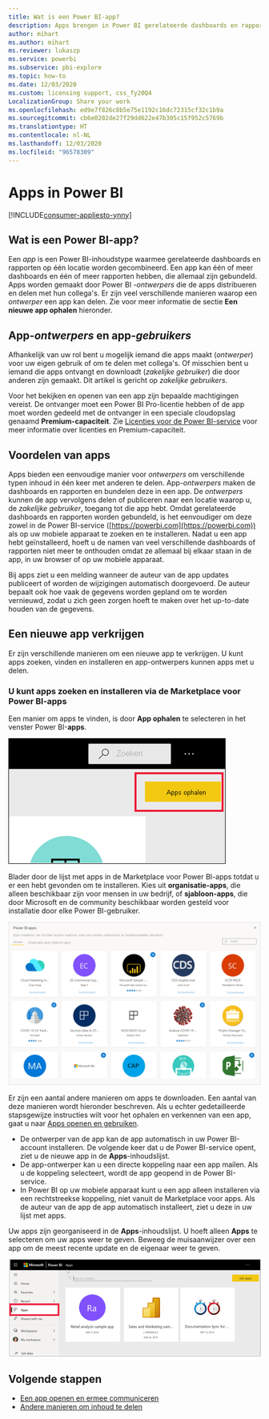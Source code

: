 ```yaml
---
title: Wat is een Power BI-app?
description: Apps brengen in Power BI gerelateerde dashboards en rapporten allemaal op één plek samen.
author: mihart
ms.author: mihart
ms.reviewer: lukaszp
ms.service: powerbi
ms.subservice: pbi-explore
ms.topic: how-to
ms.date: 12/03/2020
ms.custom: licensing support, css_fy20Q4
LocalizationGroup: Share your work
ms.openlocfilehash: ed9e7f826c8b5e75e1192c16dc72315cf32c1b9a
ms.sourcegitcommit: cb6e0202de27f29dd622e47b305c15f952c5769b
ms.translationtype: HT
ms.contentlocale: nl-NL
ms.lasthandoff: 12/03/2020
ms.locfileid: "96578309"
---
```

# <a name="apps-in-power-bi"></a>Apps in Power BI

[!INCLUDE[consumer-appliesto-ynny](../includes/consumer-appliesto-ynny.md)]


## <a name="what-is-a-power-bi-app"></a>Wat is een Power BI-app?
Een *app* is een Power BI-inhoudstype waarmee gerelateerde dashboards en rapporten op één locatie worden gecombineerd. Een app kan één of meer dashboards en één of meer rapporten hebben, die allemaal zijn gebundeld. Apps worden gemaakt door Power BI *-ontwerpers* die de apps distribueren en delen met hun collega's. Er zijn veel verschillende manieren waarop een *ontwerper* een app kan delen. Zie voor meer informatie de sectie **Een nieuwe app ophalen** hieronder. 


## <a name="app-designers-and-app-users"></a>App-*ontwerpers* en app-*gebruikers*
Afhankelijk van uw rol bent u mogelijk iemand die apps maakt (*ontwerper*) voor uw eigen gebruik of om te delen met collega's. Of misschien bent u iemand die apps ontvangt en downloadt (*zakelijke gebruiker*) die door anderen zijn gemaakt. Dit artikel is gericht op *zakelijke gebruikers*.

Voor het bekijken en openen van een app zijn bepaalde machtigingen vereist. De ontvanger moet een Power BI Pro-licentie hebben of de app moet worden gedeeld met de ontvanger in een speciale cloudopslag genaamd **Premium-capaciteit**. Zie [Licenties voor de Power BI-service](end-user-license.md) voor meer informatie over licenties en Premium-capaciteit.

## <a name="advantages-of-apps"></a>Voordelen van apps
Apps bieden een eenvoudige manier voor *ontwerpers* om verschillende typen inhoud in één keer met anderen te delen. App-*ontwerpers* maken de dashboards en rapporten en bundelen deze in een app. De *ontwerpers* kunnen de app vervolgens delen of publiceren naar een locatie waarop u, de *zakelijke gebruiker*, toegang tot die app hebt. Omdat gerelateerde dashboards en rapporten worden gebundeld, is het eenvoudiger om deze zowel in de Power BI-service ([https://powerbi.com](https://powerbi.com)) als op uw mobiele apparaat te zoeken en te installeren. Nadat u een app hebt geïnstalleerd, hoeft u de namen van veel verschillende dashboards of rapporten niet meer te onthouden omdat ze allemaal bij elkaar staan in de app, in uw browser of op uw mobiele apparaat.

Bij apps ziet u een melding wanneer de auteur van de app updates publiceert of worden de wijzigingen automatisch doorgevoerd. De auteur bepaalt ook hoe vaak de gegevens worden gepland om te worden vernieuwd, zodat u zich geen zorgen hoeft te maken over het up-to-date houden van de gegevens. 

<!-- add conceptual art -->
## <a name="get-a-new-app"></a>Een nieuwe app verkrijgen
Er zijn verschillende manieren om een ​​nieuwe app te verkrijgen. U kunt apps zoeken, vinden en installeren en app-ontwerpers kunnen apps met u delen. 

### <a name="find-and-install-apps-from-the-power-bi-apps-marketplace"></a>U kunt apps zoeken en installeren via de Marketplace voor Power BI-apps
Een manier om apps te vinden, is door **App ophalen** te selecteren in het venster Power BI-**apps**. 

![Schermopname van het venster Apps met het pictogram Apps ophalen](./media/end-user-apps/power-bi-get-apps-button.png)

Blader door de lijst met apps in de Marketplace voor Power BI-apps totdat u er een hebt gevonden om te installeren. Kies uit **organisatie-apps**, die alleen beschikbaar zijn voor mensen in uw bedrijf, of **sjabloon-apps**, die door Microsoft en de community beschikbaar worden gesteld voor installatie door elke Power BI-gebruiker. 

![Marketplace voor Power BI-apps](./media/end-user-apps/power-bi-app-marketplace.png)

Er zijn een aantal andere manieren om apps te downloaden. Een aantal van deze manieren wordt hieronder beschreven. Als u echter gedetailleerde stapsgewijze instructies wilt voor het ophalen en verkennen van een app, gaat u naar [Apps openen en gebruiken](end-user-app-view.md).

* De ontwerper van de app kan de app automatisch in uw Power BI-account installeren. De volgende keer dat u de Power BI-service opent, ziet u de nieuwe app in de **Apps**-inhoudslijst. 
* De app-ontwerper kan u een directe koppeling naar een app mailen. Als u de koppeling selecteert, wordt de app geopend in de Power BI-service.
* In Power BI op uw mobiele apparaat kunt u een app alleen installeren via een rechtstreekse koppeling, niet vanuit de Marketplace voor apps. Als de auteur van de app de app automatisch installeert, ziet u deze in uw lijst met apps. 


Uw apps zijn georganiseerd in de **Apps**-inhoudslijst. U hoeft alleen **Apps** te selecteren om uw apps weer te geven. Beweeg de muisaanwijzer over een app om de meest recente update en de eigenaar weer te geven. 

![Apps in Power BI](./media/end-user-apps/power-bi-apps.png)


## <a name="next-steps"></a>Volgende stappen
* [Een app openen en ermee communiceren](end-user-app-view.md)
* [Andere manieren om inhoud te delen](end-user-shared-with-me.md)


